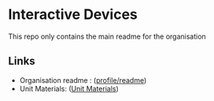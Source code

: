 # Interactive Devices

This repo only contains the main readme for the organisation

## Links

- Organisation readme : ([profile/readme](https://github.com/UoB-Interactive-Devices/.github/blob/main/profile/README.md))
- Unit Materials: ([Unit Materials](https://github.com/UoB-Interactive-Devices/Unit-Materials))
